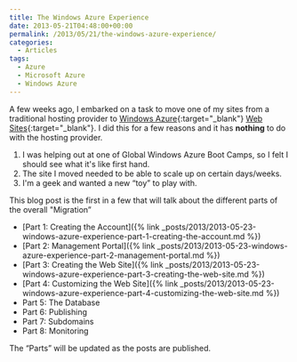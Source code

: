 ```yaml
---
title: The Windows Azure Experience
date: 2013-05-21T04:48:00+00:00
permalink: /2013/05/21/the-windows-azure-experience/
categories:
  - Articles
tags:
  - Azure
  - Microsoft Azure
  - Windows Azure
---
```

A few weeks ago, I embarked on a task to move one of my sites from a traditional hosting provider to [Windows Azure](https://www.windowsazure.com/en-us/){:target="_blank"} [Web Sites](https://www.windowsazure.com/en-us/home/scenarios/web-sites/){:target="_blank"}. I did this for a few reasons and it has **nothing** to do with the hosting provider.

1. I was helping out at one of Global Windows Azure Boot Camps, so I felt I should see what it's like first hand.
2. The site I moved needed to be able to scale up on certain days/weeks.
3. I'm a geek and wanted a new “toy” to play with.

This blog post is the first in a few that will talk about the different parts of the overall "Migration”

* [Part 1: Creating the Account]({% link _posts/2013/2013-05-23-windows-azure-experience-part-1-creating-the-account.md %})
* [Part 2: Management Portal]({% link _posts/2013/2013-05-23-windows-azure-experience-part-2-management-portal.md %})
* [Part 3: Creating the Web Site]({% link _posts/2013/2013-05-23-windows-azure-experience-part-3-creating-the-web-site.md %})
* [Part 4: Customizing the Web Site]({% link _posts/2013/2013-05-23-windows-azure-experience-part-4-customizing-the-web-site.md %})
* Part 5: The Database
* Part 6: Publishing
* Part 7: Subdomains
* Part 8: Monitoring

The “Parts” will be updated as the posts are published.
